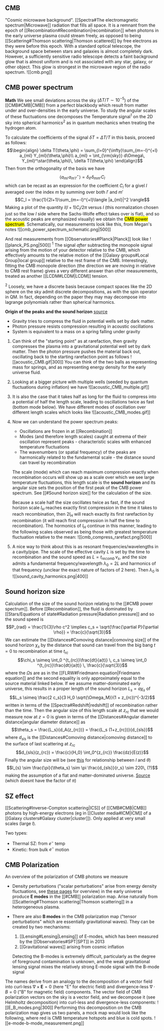 ## CMB
"Cosmic microwave background". [[Spectra#The electromagnetic spectrum|Microwave]] radiation that fills all space. It is a remnant from the epoch of [[Recombination#Recombination|recombination]] when photons in the early universe plasma could stream freely, as opposed to being [[Scattering#Thomson scattering|Thomson scattered]] by free electrons as they were before this epoch. With a standard optical telescope, the background space between stars and galaxies is almost completely dark. However, a sufficiently sensitive radio telescope detects a faint background glow that is almost uniform and is not associated with any star, galaxy, or other object. This glow is strongest in the microwave region of the radio spectrum.
![[cmb.png]]


## CMB power spectrum

**Math**
We see small deviations across the sky ($\Delta T/T \sim 10^{-5}$) of the [[CMB#CMB|CMB]] from a perfect blackbody which result from matter under and over-densities in the early universe. To study the angular scales of these fluctuations one decomposes the Temperature signal$^1$ on the 2D sky into spherical harmonics$^2$ as in quantum mechanics when treating the hydrogen atom. 

To calculate the coefficients of the signal $\delta T = \Delta T/T$ in this basis, proceed as follows: $$\begin{align}
\delta T(\theta,\phi) = \sum_{l=0}^{\infty}\sum_{m=-l}^{+l} a_{ml} Y_{ml}(\theta,\phi)\\
a_{ml} = \int_{\rm{sky}} d\Omega\, Y_{ml}^\star(\theta,\phi)\, \delta T(\theta,\phi)
\end{align}$$Then from the orthogonality of the basis we have $$\langle a_{ml} \, a_{m'l'}^\star\rangle = \delta_{ll'}\delta_{m m'} C_l$$which can be recast as an expression for the coefficient $C_l$ for a givel $l$ averaged over the index $m$ by summing over both $l'$ and $m'$ $$C_l = \frac{1}{2l+1}\sum_{m=-l}^{+l}\langle |a_{ml}|^2 \rangle$$Making a plot of the quantity $l(l+1)C_l/2\pi$ versus $l$ (this normalization chosen just so the low $l$ side where the Sachs-Wolfe effect takes over is flat), and so the acoustic peaks are emphasized visually) we obtain the <mark class="hltr-pink">CMB power spectrum</mark>. Schematically, our measurements look like this, from Megan's notes 
![[cmb_power_spectrum_schematic.png|500]]

And real measurements from [[Observatories#Planck|Planck]] look like 
![[planck_PS.png|500]]
$^1$ The signal *after* subtracting the monopole signal arising from the motion of your detector relative to the CMB, which effectively amounts to the relative motion of the [[Galaxy groups#Local Group|local group]] relative to the rest frame of the CMB. Interestingly, fitting the CMB monopole direction (the direction we are moving in relative to CMB rest frame) gives a very different answer than other measurements, treated as another [[LCDM#LCDM|LCDM]] tension.

$^2$ Loosely, we have a discrete basis because compact spaces like the 2D sphere on the sky admit discrete decompositions, as with the spin operator in QM. In fact, depending on the paper they may may decompose into lagrange polynomials rather than spherical harmonics.


**Origin of the peaks and the sound horizon**
[source](http://background.uchicago.edu/~whu/intermediate/acoustic.html)
-   Gravity tries to compress the fluid in potential wells set by dark matter.
-   Photon pressure resists compression resulting in acoustic oscillations
-   System is equivalent to a mass on a spring falling under gravity

1. Can think of the "starting point" as at rarefaction, then gravity compresses the plasma into a gravitational potential well set by dark matter. Then the photon pressure pushes the material back out, oscillating back to the starting rarefaction point as follows
   ![[acoustic_CMB.gif|300]]
   You can think of the two balls as representing mass for springs, and as representing energy density for the early universe fluid. 
   
2. Looking at a bigger picture with multiple wells (seeded by quantum fluctuations during inflation) we have
   ![[acoustic_CMB_multiple.gif]]

3. It is also the case that it takes half as long for the fluid to compress into a potential of half the length scale, leading to oscillations twice as fast (bottom mode below). We have different modes of oscillation over different length scales which looks like 
   ![[acoustic_CMB_modes.gif]]

4. Now we can understand the power spectrum peaks:
   -   Oscillations are frozen in at [[Recombination]]
   -   Modes (and therefore length scales) caught at extrema of their oscillation represent peaks - characteristic scales with enhanced temperature fluctuations
   -   The wavenumbers (or spatial frequency) of the peaks are harmonically related to the fundamental scale - the distance sound can travel by recombination

   The scale (mode) which can reach maximum compression exactly when recombination occurs will show up as a scale over which we see large temperature fluctuations, this length scale is the **sound horizon** and its angular size sets the position of the first peak of the CMB power spectrum. See [[#Sound horizon size]] for the calculation of the size.

   Because a scale half the size oscillates twice as fast, if the sound horizon scale $l_H$ reaches exactly first compression in the time it takes to reach recombination, then $2 l_H$ will reach exactly its first rarefaction by recombination (it will reach first compression in half the time to recombination). The hormonics of $l_H$ continue in this manner, leading to the following scales observed as being those with greatest temperature fluctuation relative to the mean:
   ![[cmb_compress_rarefact.png|500]]

5. A nice way to think about this is as resonant frequencies/wavelengths in a cavity/pipe. The scale of the effective cavity $L$ is set by the time to recombination and the sound speed as $L = t_{recomb}\,v_s$, and the size admits a fundamental frequency/wavelength $\lambda_0 = 2L$  and harmonics of that frequency (unclear the exact nature of factors of 2 here). Then $\lambda_0$ is 
   ![[sound_cavity_harmonics.png|400]]

## Sound horizon size
Calculation of the size of the sound horizon relating to the [[#CMB power spectrum]]. Before [[Recombination]], the fluid is dominated by [[Stars/Equations of state#Radiation pressure|Radiation pressure]] and so the sound speed is $$P_{rad} = \frac{1}{3}\rho c^2 \implies c_s = \sqrt{\frac{\partial P}{\partial \rho}} = \frac{c}{\sqrt{3}}$$We can estimate the [[Distances#Comoving distance|comoving size]] of the sound horizon $\chi_s$ by the distance that sound can travel from the big bang $t = 0$ to recombination at time $t_{rc}$ $$\chi_s \simeq \int_0 ^{t_{rc}}\frac{dt}{a(t)} \, c_s \simeq \int_0 ^{t_{rc}}\frac{dt}{a(t)} \, \frac{c}{\sqrt{3}}$$where the $\Omega$s are as in the [[FLRW#Friedmann equation|Friedmann equation]] and the second equality is only approximately equal to the source material linked below. If we assume matter-dominated early universe, this results in a proper length of the sound horizon $L_s = a\chi_s$ of $$L_s \simeq \frac{2 c_s}{3 H_0 \sqrt{\Omega_M}}(1 + z_{rc})^{-3/2}$$written in terms of the [[Spectra#Redshift|redshift]] of recombination rather than the time. Then the angular size of this length scale at $z_{rc}$ that we would measure now at $z=0$ is given in terms of the [[Distances#Angular diameter distance|angular diameter distance]] as $$\theta_s = \frac{L_s}{d_A(z_{rc})} = \frac{L_s (1+z_{rc})}{d_{sls}}$$where $d_{sls}$ is the [[Distances#Comoving distance|comoving distance]] to the surface of last scattering at $z_{rc}$  $$d_{sls}(z_{rc}) =  \frac{c}{H_0} \int_0^{z_{rc}} \frac{dz}{E(z)}$$Finally the angular size will be (see [this](https://physics.stackexchange.com/questions/54124/relation-between-multipole-moment-and-angular-scale-of-cmb) for relationship between $l$ and $\theta$)$$l_{s} \sim \frac{\pi}{\theta_s} \sim \pi \frac{d_{sls}}{r_s} \sim 220\, (?)$$making the assumption of a flat and matter-dominated universe. [Source](https://ned.ipac.caltech.edu/level5/Sept02/Reid/Reid5_2.html) (which doesnt have the factor of $\pi$)


## SZ effect
[[Scattering#Inverse-Compton scattering|ICS]] of [[CMB#CMB|CMB]] photons by high-energy electrons (eg in [[Cluster media#ICM|ICM]] of a [[Galaxy clusters#Galaxy cluster|cluster]]). Only applied at very small scales (large $l$).

Two types:
- Thermal SZ: from $e^-$ temp
- Kinetic: from bulk $e^-$ motion


## CMB Polarization
An overview of the polarization of CMB photons we measure
- Density perturbations ("scalar perturbations" arise from energy density fluctuations, see [these pages](https://w.astro.berkeley.edu/~mwhite/polar/node4.html) for overview) in the early universe produce **E modes** in the [[#CMB]] polarization map. Arise naturally from [[Scattering#Thomson scattering|Thomson scattering]] in a heterogeneous plasma. 
- There are also **B modes** in the CMB polarization map ("tensor perturbations" which are essentially gravitational waves). They can be created by two mechanisms: 
  1. [[Lensing#Lensing|Lensing]] of E-modes, which has been measured by the [[Observatories#SPT|SPT]] in 2013
  2. [[Gravitational waves]] arising from cosmic inflation
  
  Detecting the B-modes is extremely difficult, particularly as the degree of foreground contamination is unknown, and the weak gravitational lensing signal mixes the relatively strong E-mode signal with the B-mode signal

The names derive from an analogy to the decomposition of a vector field into curl-less  $\nabla \times \mathbf{E} = 0$ (here "E" for electric field) and divergence-less $\nabla \cdot  B = 0$ ("B" for magnetic field) components. The vector field of CMB polarization vectors on the sky is a vector field, and we decompose it (see Helmholtz decomposition) into curl-less and divergence-less components:
![[E_B_modes.png|300]]
Performing this decomposition on the CMB polarization map gives us two panels, a mock map would look like the following, where red is CMB temperature hotspots and blue is cold spots.
![[e-mode-b-mode_measurement.png]]

